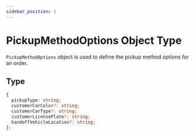 ```yaml
---
sidebar_position: 1
---
```


# PickupMethodOptions Object Type

`PickupMethodOptions` object is used to define the pickup method options for an order.

## Type

```ts
{
  pickupType: string;
  customerCarColor?: string;
  customerCarType?: string;
  customerLicensePlate?: string;
  handoffVehicleLocation?: string;
};
```
